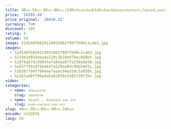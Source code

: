 ```yaml
---
title: 40กก.50กก.60กก.80กก./24Hเครื่องทําน้ําแข็งไฟฟ้าเชิงพาณิชย์เหมาะสําหรับบาร์,ร้านกาแฟ,นมชาห้อง110V/220V
price: '18385.49'
price_original: '20428.32'
currency: THB
discount: 10%
rating: 4
volume: 59
image: S2d548fb028124931862f997fb98c1cab3.jpg
images:
  - S2d548fb028124931862f997fb98c1cab3.jpg
  - S219414933eba4a129c2b10e979ec058bV.jpg
  - S10f9ab7dcd9845afa84aa87fe330a0e5B.jpg
  - Se0377952d75b4b27a529ee8dc96b50d1L.jpg
  - S38507794f7044ee7aaacd4ed34c5a958n.jpg
  - Se1b3a48f799e4e6a82076e1583739f35v.jpg
video: ''
categories:
  - name: บ้านและสวน
    slug: านและสวน
  - name: ห้องครัว , ห้องอาหาร และ บาร์
    slug: องคร-องอาหาร-และ-บาร
slug: 40กก-50กก-60กก-80กก-24hเคร
encode: olU2EYG
lang: th
---
```

  